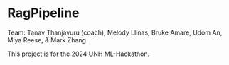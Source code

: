 # RagPipeline
Team: Tanav Thanjavuru (coach), Melody Llinas, Bruke Amare, Udom An, Miya Reese, & Mark Zhang

This project is for the 2024 UNH ML-Hackathon.
